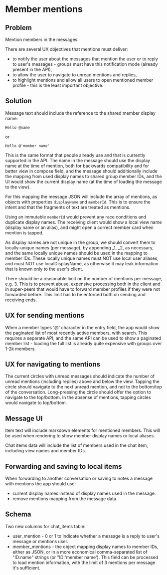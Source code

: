 # Member mentions

## Problem

Mention members in the messages.

There are several UX objectives that mentions must deliver:
- to notify the user about the messages that mention the user or to reply to user's messages - groups must have this notification mode (already present in the API),
- to allow the user to navigate to unread mentions and replies,
- to highlight mentions and allow all users to open mentioned member profile - this is the least important objective.

## Solution

Message text should include the reference to the shared member display name:

```
Hello @name
```

or

```
Hello @'member name'
```

This is the same format that people already use and that is currently supported in the API. The name in the message should use the display name at the time of mention, both for backwards compatibility and for better view in compose field, and the message should additionally include the mapping from used display names to shared group member IDs, and the UI would show the current display name (at the time of loading the message to the view).

For this mapping the message JSON will include the array of mentions, as objects with properties `displayName` and `memberId`. This is to ensure the intent and that the fragments of text are treated as mentions.

Using an immutable `memberId` would prevent any race conditions and duplicate display names. The receiving client would show a local view name (display name or an alias), and might open a correct member card when mention is tapped.

As display names are not unique in the group, we should convert them to locally-unique names (per message), by appending _1, _2, as necessary, and the same locally unique names should be used in the mapping to member IDs. These locally unique names must NOT use local user aliases, and must NOT use localDisplayName, as otherwise it may leak information that is known only to the user's client.

There should be a reasonable limit on the number of mentions per message, e.g. 3. This is to prevent abuse, expensive processing both in the client and in super-peers that would have to forward member profiles if they were not forwarded before. This limit has to be enforced both on sending and receiving ends.

## UX for sending mentions

When a member types '@' character in the entry field, the app would show the paginated list of most recently active members, with search. This requires a separate API, and the same API can be used to show a paginated member list - loading the full list is already quite expensive with groups over 1-2k members.

## UX for navigating to mentions

The current circles with unread messages should indicate the number of unread mentions (including replies) above and below the view. Tapping the circle should navigate to the next unread mention, and not to the bottom/top of the conversation. Long-pressing the circle should offer the option to navigate to the top/bottom. In the absense of mentions, tapping circles would navigate to top/bottom.

## Message UI

Item text will include markdown elements for mentioned members. This will be used when rendering to show member display names or local aliases.

Chat items data will include the list of members used in the chat item, including view names and member IDs.

## Forwarding and saving to local items

When forwarding to another conversation or saving to notes a message with mentions the app should use:
- current display names instead of display names used in the message.
- remove mentions mapping from the message data.

## Schema

Two new columns for chat_items table:
- user_mention - 0 or 1 to indicate whether a message is a reply to user's message or mentions user.
- member_mentions - the object mapping display names to member IDs, either as JSON, or in a more economical comma-separated list of "ID:name" strings (or "ID:'member name'). This field can be processed to load mention information, with the limit of 3 mentions per message it's sufficient.
